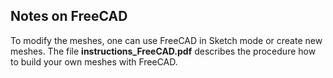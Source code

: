 ## Notes on FreeCAD

To modify the meshes, one can use FreeCAD in Sketch mode or create new meshes.
The file **instructions_FreeCAD.pdf** describes the procedure how to build your own meshes 
with FreeCAD. 